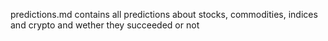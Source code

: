 predictions.md contains all predictions about stocks, commodities, indices and crypto and wether they succeeded or not
